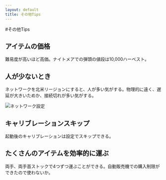```yaml
---
layout: default
title: その他Tips
---
```

#その他Tips

## アイテムの価格
難易度が高いほど高価。ナイトメアでの弾頭の値段は10,000ハーベスト。

## 人が少ないとき
ネットワークを北米リージョンにすると、人が多い気がする。物理的に遠く、遅延が大きいためか、接続切れが多い気がする。

![ネットワーク設定](https://user-images.githubusercontent.com/1223395/167634395-569fd7b6-efe2-47cd-8d5e-a5f783f4bbc0.png)

## キャリブレーションスキップ
起動後のキャリブレーションは設定でスキップできる。

## たくさんのアイテムを効率的に運ぶ
両手、両手首ストックで4つずつ運ぶことができる。自動販売機での購入制限ができたので使わないか。
